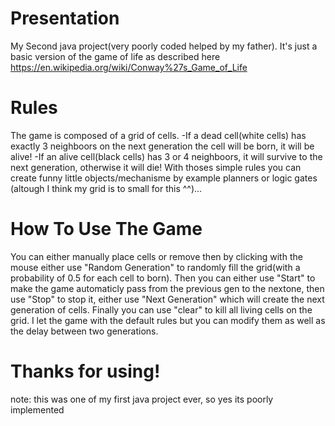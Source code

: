 # Presentation
My Second java project(very poorly coded helped by my father). It's just a basic version of the game of life as described here https://en.wikipedia.org/wiki/Conway%27s_Game_of_Life

# Rules
The game is composed of a grid of cells.
-If a dead cell(white cells) has exactly 3 neighboors on the next generation the cell will be born, it will be alive!
-If an alive cell(black cells) has 3 or 4 neighboors, it will survive to the next generation, otherwise it will die!
With thoses simple rules you can create funny little objects/mechanisme by example planners or logic gates (altough I think my grid is to small for this ^^)...

# How To Use The Game
You can either manually place cells or remove then by clicking with the mouse either use "Random Generation" to randomly fill the grid(with a probability of 0.5 for each cell to born). Then you can either use "Start" to make the game automaticly pass from the previous gen to the nextone, then use "Stop" to stop it, either use "Next Generation" which will create the next generation of cells. Finally you can use "clear" to kill all living cells on the grid.
I let the game with the default rules but you can modify them as well as the delay between two generations.

# Thanks for using!

note: this was one of my first java project ever, so yes its poorly implemented
